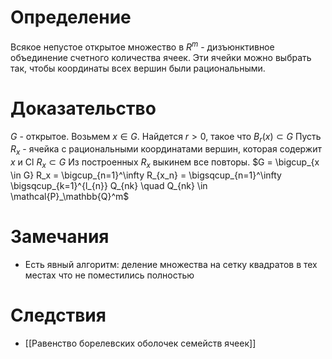 # Определение
Всякое непустое открытое множество в $R^m$ - дизъюнктивное объединение счетного количества ячеек. Эти ячейки можно выбрать так, чтобы координаты всех вершин были рациональными.
# Доказательство
$G$ - открытое. Возьмем $x \in G$. Найдется $r > 0$, такое что $B_r(x) \subset G$
Пусть $R_x$ - ячейка с рациональными координатами вершин, которая содержит $x$ и $\text{Cl} \ R_x \subset G$
Из построенных $R_x$ выкинем все повторы.
$G = \bigcup_{x \in G} R_x = \bigcup_{n=1}^\infty R_{x_n} = \bigsqcup_{n=1}^\infty \bigsqcup_{k=1}^{l_{n}} Q_{nk} \quad Q_{nk} \in \mathcal{P}_\mathbb{Q}^m$
# Замечания
+ Есть явный алгоритм: деление множества на сетку квадратов в тех местах что не поместились полностью
# Следствия
+ [[Равенство борелевских оболочек семейств ячеек]]

